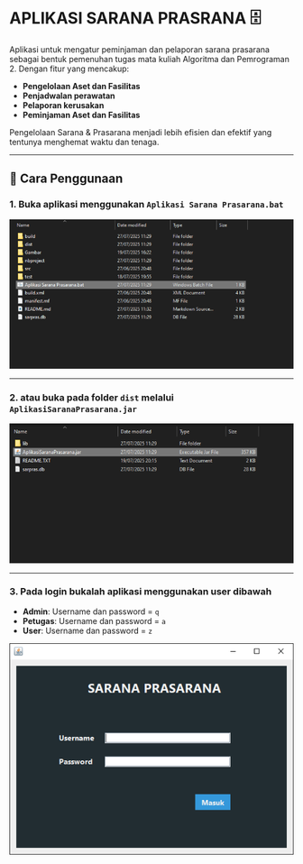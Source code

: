 # APLIKASI SARANA PRASRANA 🗄️
Aplikasi untuk mengatur peminjaman dan pelaporan sarana prasarana sebagai bentuk pemenuhan tugas mata kuliah Algoritma dan Pemrograman 2. Dengan fitur yang mencakup:
-   **Pengelolaan Aset dan Fasilitas**
-   **Penjadwalan perawatan**
-   **Pelaporan kerusakan**
-   **Peminjaman Aset dan Fasilitas**

Pengelolaan Sarana & Prasarana menjadi lebih efisien dan efektif yang tentunya menghemat waktu dan tenaga.

----

## 🔧 Cara Penggunaan
### 1. Buka aplikasi menggunakan `Aplikasi Sarana Prasarana.bat`
![Bat sarana prasarana](Gambar/bat.png)

---

### 2. atau buka pada folder `dist` melalui `AplikasiSaranaPrasarana.jar`
![Jar sarana prasarana](Gambar/jar.png)

---

### 3. Pada login bukalah aplikasi menggunakan user dibawah
-   **Admin**: Username dan password = `q`
-   **Petugas**: Username dan password = `a`
-   **User**: Username dan password = `z`

![Login](Gambar/login.png)
